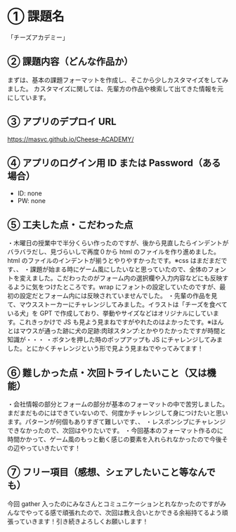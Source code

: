 # ① 課題名

「チーズアカデミー」

## ② 課題内容（どんな作品か）

まずは、基本の課題フォーマットを作成し、そこから少しカスタマイズをしてみました。
カスタマイズに関しては、先輩方の作品や検索して出てきた情報を元にしています。

## ③ アプリのデプロイ URL

https://masvc.github.io/Cheese-ACADEMY/

## ④ アプリのログイン用 ID または Password（ある場合）

- ID: none
- PW: none

## ⑤ 工夫した点・こだわった点

・木曜日の授業中で半分くらい作ったのですが、後から見直したらインデントがバラバラだし、見づらいしで再度０から html のファイルを作り進めました。html のファイルのインデントが揃うとやりやすかったです。※css はまだまだです、、
・課題が始まる時にゲーム風にしたいなと思っていたので、全体のフォントを変えました。こだわったのがフォーム内の選択欄や入力内容などにも反映するように気をつけたところです。wrap にフォントの設定していたのですが、最初の設定だとフォーム内には反映されていませんでした。
・先輩の作品を見て、マウスストーカーにチャレンジしてみました。イラストは「チーズを食べている犬」を GPT で作成しており、挙動やサイズなどはオリジナルにしています。これきっかけで JS も見よう見まねですがやれたのはよかったです。※ほんとはマウスが通った跡に犬の足跡:肉球スタンプ:とかやりたかったですが時間と知識が・・・
・ボタンを押した時のポップアップも JS にチャレンジしてみました。とにかくチャレンジという形で見よう見まねでやってみてます！

## ⑥ 難しかった点・次回トライしたいこと（又は機能）

・会社情報の部分とフォームの部分が基本のフォーマットの中で苦労しました。
まだまだものにはできていないので、何度かチャレンジして身につけたいと思います。パターンが何個もありすぎて難しいです、、
・レスポンシブにチャレンジできなかったので、次回はやりたいです。
・今回基本のフォーマット作るのに時間かかって、ゲーム風のもっと動く感じの要素を入れられなかったので今後その辺やっていきたいです！

## ⑦ フリー項目（感想、シェアしたいこと等なんでも）

今回 gather 入ったのにみなさんとコミュニケーションとれなかったのですがみんなでやってる感で頑張れたので、次回は教え合いとかできる余裕持てるよう頑張っていきます！引き続きよろしくお願いします！
